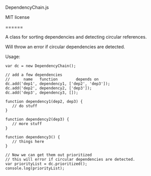 DependencyChain.js

MIT license

======

A class for sorting dependencies and detecting circular references.

Will throw an error if circular dependencies are detected.

Usage:

    var dc = new DependencyChain();

    // add a few dependencies
    //      name   function        depends on
    dc.add('dep1', dependency1, ['dep2', 'dep3']);
    dc.add('dep2', dependency2, ['dep3']);
    dc.add('dep3', dependency3, []);

    function dependency1(dep2, dep3) {
       // do stuff
    }

    function dependency2(dep3) {
       // more stuff
    }

    function dependency3() {
       // things here
    }

    // Now we can get them out prioritized
    // this will error if circular dependencies are detected.
    var priorityList = dc.prioritized();
    console.log(priorityList);
